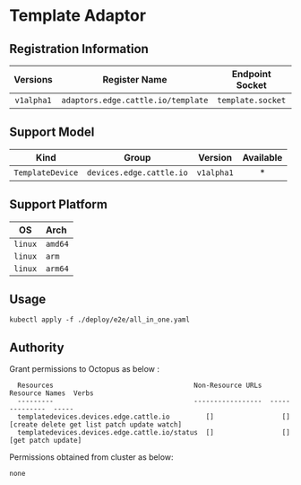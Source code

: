 # Template Adaptor

<!-- describe what the adaptor does in here -->

## Registration Information

|  Versions | Register Name | Endpoint Socket | Available |
|:---:|:---:|:---:|:---:|
|  `v1alpha1` | `adaptors.edge.cattle.io/template` | `template.socket` | * |

## Support Model

| Kind | Group | Version | Available | 
|:---:|:---:|:---:|:---:|
| `TemplateDevice` | `devices.edge.cattle.io` | `v1alpha1` | * |

## Support Platform

| OS | Arch |
|:---:|:---|
| `linux` | `amd64` |
| `linux` | `arm` |
| `linux` | `arm64` |

## Usage

```shell script
kubectl apply -f ./deploy/e2e/all_in_one.yaml
```

## Authority

Grant permissions to Octopus as below <!-- kubectl describe clusterrole ... -->:

```text
  Resources                                   Non-Resource URLs  Resource Names  Verbs
  ---------                                   -----------------  --------------  -----
  templatedevices.devices.edge.cattle.io         []                 []              [create delete get list patch update watch]
  templatedevices.devices.edge.cattle.io/status  []                 []              [get patch update]
```

Permissions obtained from cluster as below: 

```text
none
```
